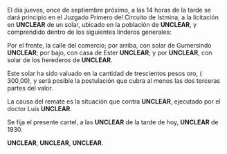 El día jueves, once de septiembre próximo, a las 14 horas de la tarde se dará principio en el Juzgado Primero del Circuito de Istmina, a la licitación en **UNCLEAR** de un solar, ubicado en la población de **UNCLEAR**, y comprendido dentro de los siguientes linderos generales:

Por el frente, la calle del comercio; por arriba, con solar de Gumersindo **UNCLEAR**; por bajo, con casa de Ester **UNCLEAR**; y por **UNCLEAR**, con solar de los herederos de **UNCLEAR**.

Este solar ha sido valuado en la cantidad de trescientos pesos oro, ( 300,00), y será posible la postulación que cubra al menos las dos terceras partes del valor.

La causa del remate es la situación que contra **UNCLEAR**, ejecutado por el doctor Luis **UNCLEAR**.

Se fija el presente cartel, a las **UNCLEAR** de la tarde de hoy, **UNCLEAR** de 1930.

**UNCLEAR**, **UNCLEAR**, **UNCLEAR**.
